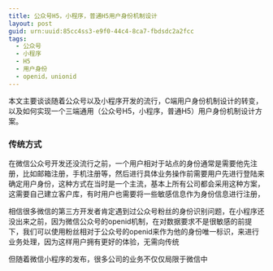 ```yaml
---
title: 公众号H5，小程序，普通H5用户身份机制设计
layout: post
guid: urn:uuid:85cc4ss3-e9f0-44c4-8ca7-fbdsdc2a2fcc
tags:
  - 公众号
  - 小程序
  - H5
  - 用户身份
  - openid，unionid
---
```


本文主要谈谈随着公众号以及小程序开发的流行，C端用户身份机制设计的转变，以及如何实现一个三端通用（公众号H5，小程序，普通H5）用户身份机制设计方案。

### 传统方式
在微信公众号开发还没流行之前，一个用户相对于站点的身份通常是需要他先注册，比如邮箱注册，手机注册等，然后进行具体业务操作前需要用户先进行登陆来确定用户身份，这种方式在当时是一个主流，基本上所有公司都会采用这种方案，这需要自己建立客户库，有时用户也需要将一些敏感信息作为身份信息进行注册，



相信很多微信的第三方开发者肯定遇到过公众号粉丝的身份识别问题，在小程序还没出来之前，因为微信公众号的openid机制，在对数据要求不是很敏感的前提下，我们可以使用粉丝相对于公众号的openid来作为他的身份唯一标识，来进行业务处理，因为这样用户拥有更好的体验，无需向传统




但随着微信小程序的发布，很多公司的业务不仅仅局限于微信中